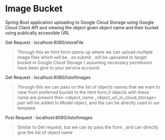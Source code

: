 # Image Bucket
Spring Boot application uploading  to Google Cloud Storage using Google Cloud Client API and viewing the object given object name and their bucket using publically accessible URL

Get Request : localhost:8080/storeFile
>Through this an html form opens up where we can upload multiple image files which will be , on submit , will be uploaded to target bucket in Google Cloud Storage ( assuming necessary permission have been give to your service account).


Get Request : localhost:8080/listofimages
>Through this we can pass on the list of objects names that we want to view from preferred bucket to the html form,if  objects with these name are present then <object_name , object_url_in_cloud_storage> pair will be added to Model object, and tha can be directly used in our template.

Post Request : localhost:8080/listofimages
>Similar to Get request, but we can by pass the form , and can directly give the list of object name
